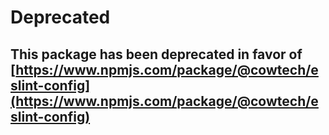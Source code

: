 # Deprecated

## This package has been deprecated in favor of [https://www.npmjs.com/package/@cowtech/eslint-config](https://www.npmjs.com/package/@cowtech/eslint-config)